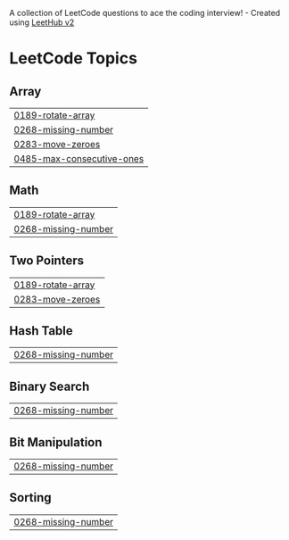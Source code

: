 A collection of LeetCode questions to ace the coding interview! - Created using [LeetHub v2](https://github.com/arunbhardwaj/LeetHub-2.0)
<!---LeetCode Topics Start-->
# LeetCode Topics
## Array
|  |
| ------- |
| [0189-rotate-array](https://github.com/NateNear/Leetcode-Questions/tree/master/0189-rotate-array) |
| [0268-missing-number](https://github.com/NateNear/Leetcode-Questions/tree/master/0268-missing-number) |
| [0283-move-zeroes](https://github.com/NateNear/Leetcode-Questions/tree/master/0283-move-zeroes) |
| [0485-max-consecutive-ones](https://github.com/NateNear/Leetcode-Questions/tree/master/0485-max-consecutive-ones) |
## Math
|  |
| ------- |
| [0189-rotate-array](https://github.com/NateNear/Leetcode-Questions/tree/master/0189-rotate-array) |
| [0268-missing-number](https://github.com/NateNear/Leetcode-Questions/tree/master/0268-missing-number) |
## Two Pointers
|  |
| ------- |
| [0189-rotate-array](https://github.com/NateNear/Leetcode-Questions/tree/master/0189-rotate-array) |
| [0283-move-zeroes](https://github.com/NateNear/Leetcode-Questions/tree/master/0283-move-zeroes) |
## Hash Table
|  |
| ------- |
| [0268-missing-number](https://github.com/NateNear/Leetcode-Questions/tree/master/0268-missing-number) |
## Binary Search
|  |
| ------- |
| [0268-missing-number](https://github.com/NateNear/Leetcode-Questions/tree/master/0268-missing-number) |
## Bit Manipulation
|  |
| ------- |
| [0268-missing-number](https://github.com/NateNear/Leetcode-Questions/tree/master/0268-missing-number) |
## Sorting
|  |
| ------- |
| [0268-missing-number](https://github.com/NateNear/Leetcode-Questions/tree/master/0268-missing-number) |
<!---LeetCode Topics End-->